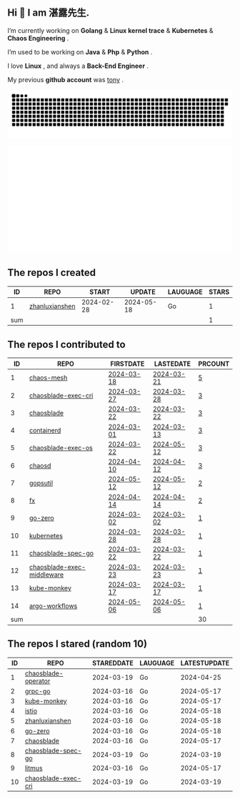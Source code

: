 ## Hi 👋 I am 湛露先生.

I’m currently working on **Golang** & **Linux kernel trace** & **Kubernetes** & **Chaos Engineering**  .

I’m used to be working on **Java** & **Php** & **Python** .

I love **Linux** , and always a **Back-End Engineer** .

My previous **github account** was [tony](https://github.com/yanggangtony) .

![github contribution grid snake animation](https://github.com/zhanluxianshen/zhanluxianshen/blob/output/github-contribution-grid-snake.svg)

![Metrics](https://github.com/zhanluxianshen/zhanluxianshen/blob/master/github-metrics.svg)

<!--START_SECTION:my_github-->
## The repos I created
| ID  |                                REPO                                |   START    |   UPDATE   | LAUGUAGE | STARS |
|-----|--------------------------------------------------------------------|------------|------------|----------|-------|
|   1 | [zhanluxianshen](https://github.com/zhanluxianshen/zhanluxianshen) | 2024-02-28 | 2024-05-18 | Go       |     1 |
| sum |                                                                    |            |            |          |     1 |

## The repos I contributed to
| ID  |                                           REPO                                            |                                     FIRSTDATE                                     |                                     LASTEDATE                                     |                                                 PRCOUNT                                                  |
|-----|-------------------------------------------------------------------------------------------|-----------------------------------------------------------------------------------|-----------------------------------------------------------------------------------|----------------------------------------------------------------------------------------------------------|
|   1 | [chaos-mesh](https://github.com/chaos-mesh/chaos-mesh)                                    | [2024-03-18](https://github.com/chaos-mesh/chaos-mesh/pull/4373)                  | [2024-03-21](https://github.com/chaos-mesh/chaos-mesh/pull/4380)                  | [5](https://github.com/chaos-mesh/chaos-mesh/pulls?q=is%3Apr+author%3Azhanluxianshen)                    |
|   2 | [chaosblade-exec-cri](https://github.com/chaosblade-io/chaosblade-exec-cri)               | [2024-03-27](https://github.com/chaosblade-io/chaosblade-exec-cri/pull/16)        | [2024-03-28](https://github.com/chaosblade-io/chaosblade-exec-cri/pull/17)        | [3](https://github.com/chaosblade-io/chaosblade-exec-cri/pulls?q=is%3Apr+author%3Azhanluxianshen)        |
|   3 | [chaosblade](https://github.com/chaosblade-io/chaosblade)                                 | [2024-03-22](https://github.com/chaosblade-io/chaosblade/pull/1019)               | [2024-03-22](https://github.com/chaosblade-io/chaosblade/pull/1019)               | [3](https://github.com/chaosblade-io/chaosblade/pulls?q=is%3Apr+author%3Azhanluxianshen)                 |
|   4 | [containerd](https://github.com/containerd/containerd)                                    | [2024-03-01](https://github.com/containerd/containerd/pull/9906)                  | [2024-03-13](https://github.com/containerd/containerd/pull/9961)                  | [3](https://github.com/containerd/containerd/pulls?q=is%3Apr+author%3Azhanluxianshen)                    |
|   5 | [chaosblade-exec-os](https://github.com/chaosblade-io/chaosblade-exec-os)                 | [2024-03-22](https://github.com/chaosblade-io/chaosblade-exec-os/pull/170)        | [2024-05-12](https://github.com/chaosblade-io/chaosblade-exec-os/pull/172)        | [3](https://github.com/chaosblade-io/chaosblade-exec-os/pulls?q=is%3Apr+author%3Azhanluxianshen)         |
|   6 | [chaosd](https://github.com/chaos-mesh/chaosd)                                            | [2024-04-10](https://github.com/chaos-mesh/chaosd/pull/263)                       | [2024-04-12](https://github.com/chaos-mesh/chaosd/pull/264)                       | [3](https://github.com/chaos-mesh/chaosd/pulls?q=is%3Apr+author%3Azhanluxianshen)                        |
|   7 | [gopsutil](https://github.com/shirou/gopsutil)                                            | [2024-05-12](https://github.com/shirou/gopsutil/pull/1647)                        | [2024-05-12](https://github.com/shirou/gopsutil/pull/1647)                        | [2](https://github.com/shirou/gopsutil/pulls?q=is%3Apr+author%3Azhanluxianshen)                          |
|   8 | [fx](https://github.com/uber-go/fx)                                                       | [2024-04-14](https://github.com/uber-go/fx/pull/1189)                             | [2024-04-14](https://github.com/uber-go/fx/pull/1189)                             | [2](https://github.com/uber-go/fx/pulls?q=is%3Apr+author%3Azhanluxianshen)                               |
|   9 | [go-zero](https://github.com/zeromicro/go-zero)                                           | [2024-03-02](https://github.com/zeromicro/go-zero/pull/3955)                      | [2024-03-02](https://github.com/zeromicro/go-zero/pull/3955)                      | [1](https://github.com/zeromicro/go-zero/pulls?q=is%3Apr+author%3Azhanluxianshen)                        |
|  10 | [kubernetes](https://github.com/kubernetes/kubernetes)                                    | [2024-03-28](https://github.com/kubernetes/kubernetes/pull/124103)                | [2024-03-28](https://github.com/kubernetes/kubernetes/pull/124103)                | [1](https://github.com/kubernetes/kubernetes/pulls?q=is%3Apr+author%3Azhanluxianshen)                    |
|  11 | [chaosblade-spec-go](https://github.com/chaosblade-io/chaosblade-spec-go)                 | [2024-03-22](https://github.com/chaosblade-io/chaosblade-spec-go/pull/56)         | [2024-03-22](https://github.com/chaosblade-io/chaosblade-spec-go/pull/56)         | [1](https://github.com/chaosblade-io/chaosblade-spec-go/pulls?q=is%3Apr+author%3Azhanluxianshen)         |
|  12 | [chaosblade-exec-middleware](https://github.com/chaosblade-io/chaosblade-exec-middleware) | [2024-03-23](https://github.com/chaosblade-io/chaosblade-exec-middleware/pull/12) | [2024-03-23](https://github.com/chaosblade-io/chaosblade-exec-middleware/pull/12) | [1](https://github.com/chaosblade-io/chaosblade-exec-middleware/pulls?q=is%3Apr+author%3Azhanluxianshen) |
|  13 | [kube-monkey](https://github.com/asobti/kube-monkey)                                      | [2024-03-17](https://github.com/asobti/kube-monkey/pull/262)                      | [2024-03-17](https://github.com/asobti/kube-monkey/pull/262)                      | [1](https://github.com/asobti/kube-monkey/pulls?q=is%3Apr+author%3Azhanluxianshen)                       |
|  14 | [argo-workflows](https://github.com/argoproj/argo-workflows)                              | [2024-05-06](https://github.com/argoproj/argo-workflows/pull/13013)               | [2024-05-06](https://github.com/argoproj/argo-workflows/pull/13013)               | [1](https://github.com/argoproj/argo-workflows/pulls?q=is%3Apr+author%3Azhanluxianshen)                  |
| sum |                                                                                           |                                                                                   |                                                                                   |                                                                                                       30 |

## The repos I stared (random 10)
| ID |                                    REPO                                     | STAREDDATE | LAUGUAGE | LATESTUPDATE |
|----|-----------------------------------------------------------------------------|------------|----------|--------------|
|  1 | [chaosblade-operator](https://github.com/chaosblade-io/chaosblade-operator) | 2024-03-19 | Go       | 2024-04-25   |
|  2 | [grpc-go](https://github.com/grpc/grpc-go)                                  | 2024-03-16 | Go       | 2024-05-17   |
|  3 | [kube-monkey](https://github.com/asobti/kube-monkey)                        | 2024-03-16 | Go       | 2024-05-17   |
|  4 | [istio](https://github.com/istio/istio)                                     | 2024-03-16 | Go       | 2024-05-18   |
|  5 | [zhanluxianshen](https://github.com/zhanluxianshen/zhanluxianshen)          | 2024-03-16 | Go       | 2024-05-18   |
|  6 | [go-zero](https://github.com/zeromicro/go-zero)                             | 2024-03-16 | Go       | 2024-05-18   |
|  7 | [chaosblade](https://github.com/chaosblade-io/chaosblade)                   | 2024-03-16 | Go       | 2024-05-17   |
|  8 | [chaosblade-spec-go](https://github.com/chaosblade-io/chaosblade-spec-go)   | 2024-03-19 | Go       | 2024-03-19   |
|  9 | [litmus](https://github.com/litmuschaos/litmus)                             | 2024-03-16 | Go       | 2024-05-17   |
| 10 | [chaosblade-exec-cri](https://github.com/chaosblade-io/chaosblade-exec-cri) | 2024-03-19 | Go       | 2024-03-19   |

<!--END_SECTION:my_github-->



